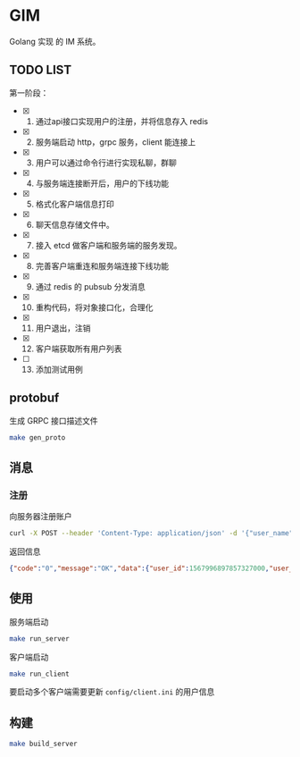 # GIM

Golang 实现 的 IM 系统。

## TODO LIST

第一阶段：

- [x]  1. 通过api接口实现用户的注册，并将信息存入 redis
- [x]  2. 服务端启动 http，grpc 服务，client 能连接上
- [x]  3. 用户可以通过命令行进行实现私聊，群聊
- [x]  4. 与服务端连接断开后，用户的下线功能
- [x]  5. 格式化客户端信息打印
- [x]  6. 聊天信息存储文件中。
- [x]  7. 接入 etcd 做客户端和服务端的服务发现。
- [x]  8. 完善客户端重连和服务端连接下线功能
- [x]  9. 通过 redis 的 pubsub 分发消息
- [x]  10. 重构代码，将对象接口化，合理化
- [x]  11. 用户退出，注销
- [x]  12. 客户端获取所有用户列表
- [ ]  13. 添加测试用例

## protobuf

生成 GRPC 接口描述文件

```bash
make gen_proto
```

## 消息

### 注册

向服务器注册账户

```bash
curl -X POST --header 'Content-Type: application/json' -d '{"user_name": "leon"}' http://localhost:8081/registerAccount
```

返回信息

```json
{"code":"0","message":"OK","data":{"user_id":1567996897857327000,"user_name":"baby"}}
```

## 使用

服务端启动

```bash
make run_server
```

客户端启动

```bash 
make run_client
```

要启动多个客户端需要更新 `config/client.ini` 的用户信息

## 构建

```bash
make build_server
```